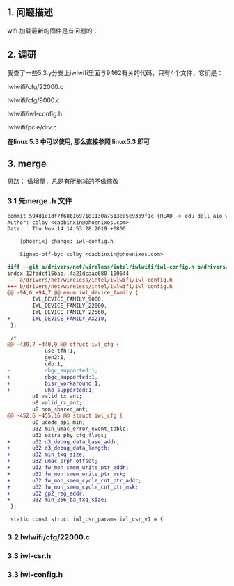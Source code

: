 ## 1. 问题描述

wifi 加载最新的固件是有问题的：

## 2. 调研

我查了一些5.3.y分支上iwlwifi里面与9462有关的代码，只有4个文件，它们是：

Iwlwifi/cfg/22000.c

Iwlwifi/cfg/9000.c

Iwlwifi/iwl-config.h

Iwlwifi/pcie/drv.c

**在linux 5.3 中可以使用, 那么直接参照 linux5.3 即可**

## 3. merge

思路： 做增量，凡是有所删减的不做修改

### 3.1 先merge  .h 文件

```diff
commit 594d1e1df7f68b1697181130a7513ea5e93b9f1c (HEAD -> edu_dell_aio_wifi_debug)
Author: colby <caobinxin@phoenixos.com>
Date:   Thu Nov 14 14:53:28 2019 +0800

    [phoenix] change: iwl-config.h
    
    Signed-off-by: colby <caobinxin@phoenixos.com>

diff --git a/drivers/net/wireless/intel/iwlwifi/iwl-config.h b/drivers/net/wireless/intel/iwlwifi/iwl-config.h
index 12fddcf15bab..4a21dcaac680 100644
--- a/drivers/net/wireless/intel/iwlwifi/iwl-config.h
+++ b/drivers/net/wireless/intel/iwlwifi/iwl-config.h
@@ -94,6 +94,7 @@ enum iwl_device_family {
        IWL_DEVICE_FAMILY_9000,
        IWL_DEVICE_FAMILY_22000,
        IWL_DEVICE_FAMILY_22560,
+       IWL_DEVICE_FAMILY_AX210,
 };
 
 /*
@@ -439,7 +440,9 @@ struct iwl_cfg {
            use_tfh:1,
            gen2:1,
            cdb:1,
-           dbgc_supported:1;
+           dbgc_supported:1,
+           bisr_workaround:1,
+           uhb_supported:1;
        u8 valid_tx_ant;
        u8 valid_rx_ant;
        u8 non_shared_ant;
@@ -452,6 +455,16 @@ struct iwl_cfg {
        u8 ucode_api_min;
        u32 min_umac_error_event_table;
        u32 extra_phy_cfg_flags;
+       u32 d3_debug_data_base_addr;
+       u32 d3_debug_data_length;
+       u32 min_txq_size;
+       u32 umac_prph_offset;
+       u32 fw_mon_smem_write_ptr_addr;
+       u32 fw_mon_smem_write_ptr_msk;
+       u32 fw_mon_smem_cycle_cnt_ptr_addr;
+       u32 fw_mon_smem_cycle_cnt_ptr_msk;
+       u32 gp2_reg_addr;
+       u32 min_256_ba_txq_size;
 };
 
 static const struct iwl_csr_params iwl_csr_v1 = {
```

### 3.2 Iwlwifi/cfg/22000.c



### 3.3  iwl-csr.h



### 3.3 iwl-config.h





